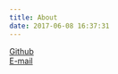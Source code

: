 ```yaml
---
title: About
date: 2017-06-08 16:37:31
---
```

[Github](https://github.com/ibufu)  
<a href="mailto:chenxuanincn@gmail.com">E-mail</a>